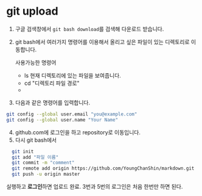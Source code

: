 # git upload

1. 구글 검색창에서 `git bash download`를 검색해 다운로드 받습니다.

2. git bash에서 여러가지 명령어를 이용해서 올리고 싶은 파일이 있는 디렉토리로 이동합니다. 

   사용가능한 명령어

   - ls 현재 디렉토리에 있는 파일을 보여줍니다.
   - cd "디렉토리 파일 경로"
   - 

3. 다음과 같은 명령어를 입력합니다.

```bash
git config --global user.email "you@example.com"
git config --global user.name "Your Name"
```

4. github.com에 로그인을 하고 repository로 이동입니다.
5. 다시 git bash에서 

```bash
  git init 
  git add "파일 이름"
  git commit -m "comment"
  git remote add origin https://github.com/YoungChanShin/markdown.git
  git push -u origin master
```

실행하고 **로그인**하면 업로드 완료. 3번과 5번의 로그인은 처음 한번만 하면 된다. 